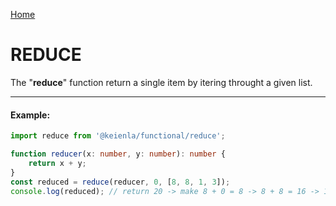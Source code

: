 [Home](./../../README.md)

# REDUCE

The "**reduce**" function return a single item by itering throught a given list.

---

#### Example:

```typescript
import reduce from '@keienla/functional/reduce';

function reducer(x: number, y: number): number {
    return x + y;
}
const reduced = reduce(reducer, 0, [8, 8, 1, 3]);
console.log(reduced); // return 20 -> make 8 + 0 = 8 -> 8 + 8 = 16 -> 16 + 1 = 17 -> 17 + 3 = 20
```
